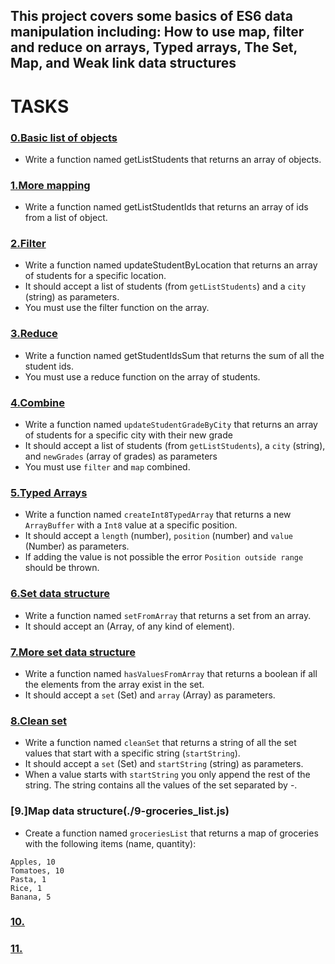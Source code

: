 ## This project covers some basics of ES6 data manipulation including: How to use map, filter and reduce on arrays, Typed arrays, The Set, Map, and Weak link data structures

# TASKS

### [0.Basic list of objects](./0-get_list_students.js)
- Write a function named getListStudents that returns an array of objects.

### [1.More mapping](./1-get_list_student_ids.js)
- Write a function named getListStudentIds that returns an array of ids from a list of object.

### [2.Filter](./2-get_student_by_location.js)
- Write a function named updateStudentByLocation that returns an array of students for a specific location.
- It should accept a list of students (from `getListStudents`) and a `city` (string) as parameters.
- You must use the filter function on the array.

### [3.Reduce](./3-get_ids_sum.js)
- Write a function named getStudentIdsSum that returns the sum of all the student ids.
- You must use a reduce function on the array of students.

### [4.Combine](./4-update_grade_by_city.js)
- Write a function named `updateStudentGradeByCity` that returns an array of students for a specific city with their new grade
- It should accept a list of students (from `getListStudents`), a `city` (string), and `newGrades` (array of grades) as parameters
- You must use `filter` and `map` combined.

### [5.Typed Arrays](./5-typed_arrays.js)
- Write a function named `createInt8TypedArray` that returns a new `ArrayBuffer` with a `Int8` value at a specific position.
- It should accept a `length` (number), `position` (number) and `value` (Number) as parameters.
- If adding the value is not possible the error `Position outside range` should be thrown.


### [6.Set data structure](./6-set.js)
- Write a function named `setFromArray` that returns a set from an array.
- It should accept an (Array, of any kind of element).

### [7.More set data structure](./7-has_array_values.js)
- Write a function named `hasValuesFromArray` that returns a boolean if all the elements from the array exist in the set.
- It should accept a `set` (Set) and `array` (Array) as parameters.

### [8.Clean set](./8-clean_set.js)
- Write a function named `cleanSet` that returns a string 
of all the set values that start with a specific string (`startString`).
- It should accept a `set` (Set) and `startString` (string) as parameters.
- When a value starts with `startString` you only append the rest of the string. The string contains all the values of the set separated by -.

### [9.]Map data structure(./9-groceries_list.js)
- Create a function named `groceriesList` that returns a map of groceries with the following items (name, quantity):
```
Apples, 10
Tomatoes, 10
Pasta, 1
Rice, 1
Banana, 5
```

### [10.](./)

### [11.](./)